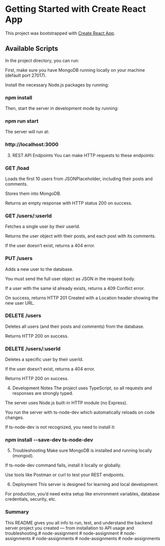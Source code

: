 # Getting Started with Create React App

This project was bootstrapped with [Create React App](https://github.com/node-assignment/create-react-app).

## Available Scripts

In the project directory, you can run:

First, make sure you have MongoDB running locally on your machine (default port 27017).

Install the necessary Node.js packages by running:

### npm install
Then, start the server in development mode by running:

### npm run start
The server will run at:

### http://localhost:3000
3. REST API Endpoints
You can make HTTP requests to these endpoints:

### GET /load

Loads the first 10 users from JSONPlaceholder, including their posts and comments.

Stores them into MongoDB.

Returns an empty response with HTTP status 200 on success.

### GET /users/:userId

Fetches a single user by their userId.

Returns the user object with their posts, and each post with its comments.

If the user doesn’t exist, returns a 404 error.

### PUT /users

Adds a new user to the database.

You must send the full user object as JSON in the request body.

If a user with the same id already exists, returns a 409 Conflict error.

On success, returns HTTP 201 Created with a Location header showing the new user URL.

### DELETE /users

Deletes all users (and their posts and comments) from the database.

Returns HTTP 200 on success.

### DELETE /users/:userId

Deletes a specific user by their userId.

If the user doesn’t exist, returns a 404 error.

Returns HTTP 200 on success.

4. Development Notes
The project uses TypeScript, so all requests and responses are strongly typed.

The server uses Node.js built-in HTTP module (no Express).

You run the server with ts-node-dev which automatically reloads on code changes.

If ts-node-dev is not recognized, you need to install it:

### npm install --save-dev ts-node-dev

5. Troubleshooting
Make sure MongoDB is installed and running locally (mongod).

If ts-node-dev command fails, install it locally or globally.

Use tools like Postman or curl to test your REST endpoints.

6. Deployment
This server is designed for learning and local development.

For production, you’d need extra setup like environment variables, database credentials, security, etc.

### Summary
This README gives you all info to run, test, and understand the backend server project you created — from installation to API usage and troubleshooting.#   n o d e - a s s i g n m e n t  
 #   n o d e - a s s i g n m e n t  
 #   n o d e - a s s i g n m e n t s  
 #   n o d e - a s s i g n m e n t s  
 #   n o d e - a s s i g n m e n t s  
 #   n o d e - a s s i g n m e n t s  
 